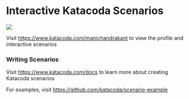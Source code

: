# Interactive Katacoda Scenarios

[![](http://shields.katacoda.com/katacoda/manichandrakant/count.svg)](https://www.katacoda.com/manichandrakant "Get your profile on Katacoda.com")

Visit https://www.katacoda.com/manichandrakant to view the profile and interactive scenarios

### Writing Scenarios
Visit https://www.katacoda.com/docs to learn more about creating Katacoda scenarios

For examples, visit https://github.com/katacoda/scenario-example

